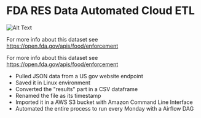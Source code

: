 # FDA RES Data Automated Cloud ETL 

![Alt Text](https://i.imgur.com/PUJwTjV.png)


For more info about this dataset see https://open.fda.gov/apis/food/enforcement  



For more info about this dataset see https://open.fda.gov/apis/food/enforcement  

- Pulled JSON data from a US gov website endpoint
- Saved it in Linux environment
- Converted the "results" part in a CSV dataframe
- Renamed the file as its timestamp
- Imported it in a AWS S3 bucket with Amazon Command Line Interface
- Automated the entire process to run every Monday with a Airflow DAG   


